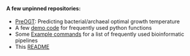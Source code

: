 #### A few unpinned repositories:

+ [PreOGT](https://github.com/songweizhi/PreOGT): Predicting bacterial/archaeal optimal growth temperature
+ A few [demo code](https://github.com/songweizhi/BioSAK/tree/master/My_Python_scripts) for frequently used python functions 
+ Some [Example commands](https://github.com/songweizhi/Katana_cmds) for a list of frequently used bioinformatic pipelines 
+ This [README](https://github.com/songweizhi/songweizhi)
